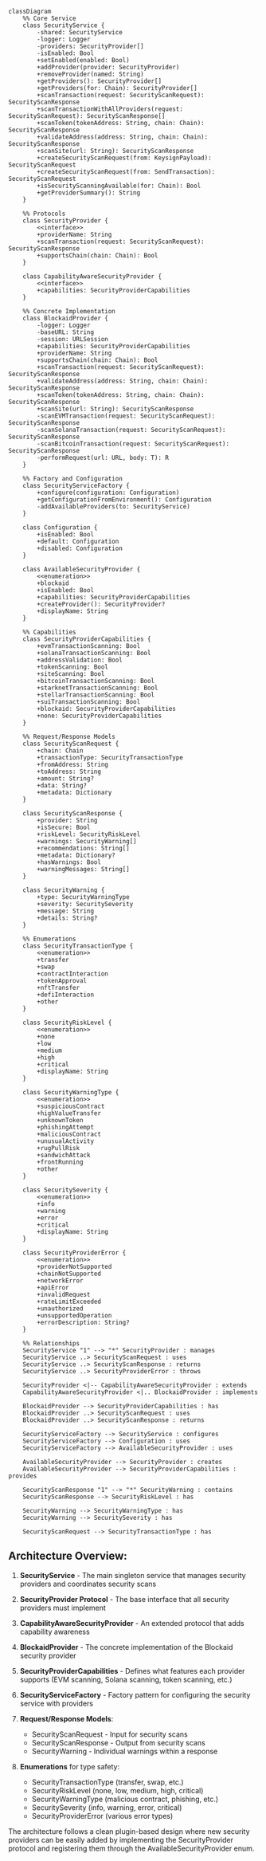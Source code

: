 ```
classDiagram
    %% Core Service
    class SecurityService {
        -shared: SecurityService
        -logger: Logger
        -providers: SecurityProvider[]
        -isEnabled: Bool
        +setEnabled(enabled: Bool)
        +addProvider(provider: SecurityProvider)
        +removeProvider(named: String)
        +getProviders(): SecurityProvider[]
        +getProviders(for: Chain): SecurityProvider[]
        +scanTransaction(request: SecurityScanRequest): SecurityScanResponse
        +scanTransactionWithAllProviders(request: SecurityScanRequest): SecurityScanResponse[]
        +scanToken(tokenAddress: String, chain: Chain): SecurityScanResponse
        +validateAddress(address: String, chain: Chain): SecurityScanResponse
        +scanSite(url: String): SecurityScanResponse
        +createSecurityScanRequest(from: KeysignPayload): SecurityScanRequest
        +createSecurityScanRequest(from: SendTransaction): SecurityScanRequest
        +isSecurityScanningAvailable(for: Chain): Bool
        +getProviderSummary(): String
    }

    %% Protocols
    class SecurityProvider {
        <<interface>>
        +providerName: String
        +scanTransaction(request: SecurityScanRequest): SecurityScanResponse
        +supportsChain(chain: Chain): Bool
    }

    class CapabilityAwareSecurityProvider {
        <<interface>>
        +capabilities: SecurityProviderCapabilities
    }

    %% Concrete Implementation
    class BlockaidProvider {
        -logger: Logger
        -baseURL: String
        -session: URLSession
        +capabilities: SecurityProviderCapabilities
        +providerName: String
        +supportsChain(chain: Chain): Bool
        +scanTransaction(request: SecurityScanRequest): SecurityScanResponse
        +validateAddress(address: String, chain: Chain): SecurityScanResponse
        +scanToken(tokenAddress: String, chain: Chain): SecurityScanResponse
        +scanSite(url: String): SecurityScanResponse
        -scanEVMTransaction(request: SecurityScanRequest): SecurityScanResponse
        -scanSolanaTransaction(request: SecurityScanRequest): SecurityScanResponse
        -scanBitcoinTransaction(request: SecurityScanRequest): SecurityScanResponse
        -performRequest(url: URL, body: T): R
    }

    %% Factory and Configuration
    class SecurityServiceFactory {
        +configure(configuration: Configuration)
        +getConfigurationFromEnvironment(): Configuration
        -addAvailableProviders(to: SecurityService)
    }

    class Configuration {
        +isEnabled: Bool
        +default: Configuration
        +disabled: Configuration
    }

    class AvailableSecurityProvider {
        <<enumeration>>
        +blockaid
        +isEnabled: Bool
        +capabilities: SecurityProviderCapabilities
        +createProvider(): SecurityProvider?
        +displayName: String
    }

    %% Capabilities
    class SecurityProviderCapabilities {
        +evmTransactionScanning: Bool
        +solanaTransactionScanning: Bool
        +addressValidation: Bool
        +tokenScanning: Bool
        +siteScanning: Bool
        +bitcoinTransactionScanning: Bool
        +starknetTransactionScanning: Bool
        +stellarTransactionScanning: Bool
        +suiTransactionScanning: Bool
        +blockaid: SecurityProviderCapabilities
        +none: SecurityProviderCapabilities
    }

    %% Request/Response Models
    class SecurityScanRequest {
        +chain: Chain
        +transactionType: SecurityTransactionType
        +fromAddress: String
        +toAddress: String
        +amount: String?
        +data: String?
        +metadata: Dictionary
    }

    class SecurityScanResponse {
        +provider: String
        +isSecure: Bool
        +riskLevel: SecurityRiskLevel
        +warnings: SecurityWarning[]
        +recommendations: String[]
        +metadata: Dictionary?
        +hasWarnings: Bool
        +warningMessages: String[]
    }

    class SecurityWarning {
        +type: SecurityWarningType
        +severity: SecuritySeverity
        +message: String
        +details: String?
    }

    %% Enumerations
    class SecurityTransactionType {
        <<enumeration>>
        +transfer
        +swap
        +contractInteraction
        +tokenApproval
        +nftTransfer
        +defiInteraction
        +other
    }

    class SecurityRiskLevel {
        <<enumeration>>
        +none
        +low
        +medium
        +high
        +critical
        +displayName: String
    }

    class SecurityWarningType {
        <<enumeration>>
        +suspiciousContract
        +highValueTransfer
        +unknownToken
        +phishingAttempt
        +maliciousContract
        +unusualActivity
        +rugPullRisk
        +sandwichAttack
        +frontRunning
        +other
    }

    class SecuritySeverity {
        <<enumeration>>
        +info
        +warning
        +error
        +critical
        +displayName: String
    }

    class SecurityProviderError {
        <<enumeration>>
        +providerNotSupported
        +chainNotSupported
        +networkError
        +apiError
        +invalidRequest
        +rateLimitExceeded
        +unauthorized
        +unsupportedOperation
        +errorDescription: String?
    }

    %% Relationships
    SecurityService "1" --> "*" SecurityProvider : manages
    SecurityService ..> SecurityScanRequest : uses
    SecurityService ..> SecurityScanResponse : returns
    SecurityService ..> SecurityProviderError : throws
    
    SecurityProvider <|-- CapabilityAwareSecurityProvider : extends
    CapabilityAwareSecurityProvider <|.. BlockaidProvider : implements
    
    BlockaidProvider --> SecurityProviderCapabilities : has
    BlockaidProvider ..> SecurityScanRequest : uses
    BlockaidProvider ..> SecurityScanResponse : returns
    
    SecurityServiceFactory --> SecurityService : configures
    SecurityServiceFactory --> Configuration : uses
    SecurityServiceFactory --> AvailableSecurityProvider : uses
    
    AvailableSecurityProvider --> SecurityProvider : creates
    AvailableSecurityProvider --> SecurityProviderCapabilities : provides
    
    SecurityScanResponse "1" --> "*" SecurityWarning : contains
    SecurityScanResponse --> SecurityRiskLevel : has
    
    SecurityWarning --> SecurityWarningType : has
    SecurityWarning --> SecuritySeverity : has
    
    SecurityScanRequest --> SecurityTransactionType : has

```

## Architecture Overview:

1. **SecurityService** - The main singleton service that manages security providers and coordinates security scans

2. **SecurityProvider Protocol** - The base interface that all security providers must implement

3. **CapabilityAwareSecurityProvider** - An extended protocol that adds capability awareness

4. **BlockaidProvider** - The concrete implementation of the Blockaid security provider

5. **SecurityProviderCapabilities** - Defines what features each provider supports (EVM scanning, Solana scanning, token scanning, etc.)

6. **SecurityServiceFactory** - Factory pattern for configuring the security service with providers

7. **Request/Response Models**:
   - SecurityScanRequest - Input for security scans
   - SecurityScanResponse - Output from security scans
   - SecurityWarning - Individual warnings within a response

8. **Enumerations** for type safety:
   - SecurityTransactionType (transfer, swap, etc.)
   - SecurityRiskLevel (none, low, medium, high, critical)
   - SecurityWarningType (malicious contract, phishing, etc.)
   - SecuritySeverity (info, warning, error, critical)
   - SecurityProviderError (various error types)

The architecture follows a clean plugin-based design where new security providers can be easily added by implementing the SecurityProvider protocol and registering them through the AvailableSecurityProvider enum.
